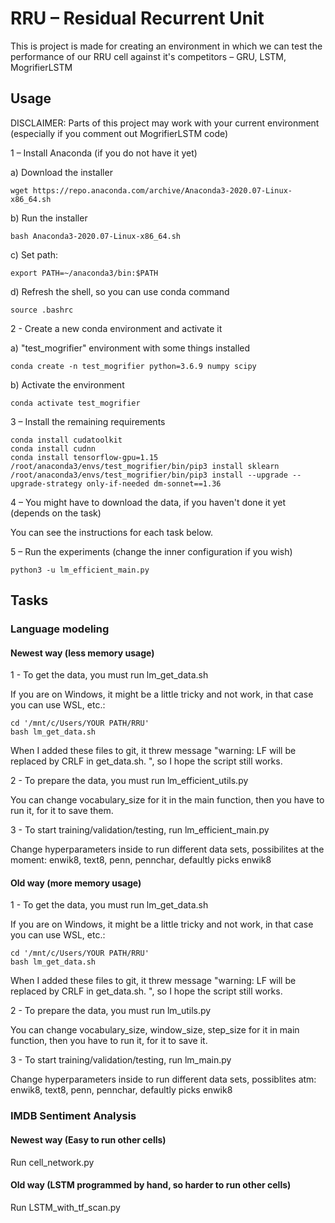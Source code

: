 # RRU – Residual Recurrent Unit

This is project is made for creating an environment in which we can test the performance of our RRU cell against it's competitors – GRU, LSTM, MogrifierLSTM

## Usage

DISCLAIMER: Parts of this project may work with your current environment (especially if you comment out MogrifierLSTM code)

1 – Install Anaconda (if you do not have it yet)

a) Download the installer
```
wget https://repo.anaconda.com/archive/Anaconda3-2020.07-Linux-x86_64.sh
```

b) Run the installer
```
bash Anaconda3-2020.07-Linux-x86_64.sh
```

c) Set path:
```
export PATH=~/anaconda3/bin:$PATH
```

d) Refresh the shell, so you can use conda command
```
source .bashrc
```

2 - Create a new conda environment and activate it

a) "test_mogrifier" environment with some things installed
```
conda create -n test_mogrifier python=3.6.9 numpy scipy
```

b) Activate the environment
```
conda activate test_mogrifier
```

3 – Install the remaining requirements
```
conda install cudatoolkit
conda install cudnn
conda install tensorflow-gpu=1.15
/root/anaconda3/envs/test_mogrifier/bin/pip3 install sklearn
/root/anaconda3/envs/test_mogrifier/bin/pip3 install --upgrade --upgrade-strategy only-if-needed dm-sonnet==1.36
```

4 – You might have to download the data, if you haven't done it yet (depends on the task)

You can see the instructions for each task below.

5 – Run the experiments (change the inner configuration if you wish)
```
python3 -u lm_efficient_main.py
```

## Tasks

### Language modeling

#### Newest way (less memory usage)

1 - To get the data, you must run lm_get_data.sh

If you are on Windows, it might be a little tricky and not work, in that case you can use WSL, etc.:
```
cd '/mnt/c/Users/YOUR PATH/RRU'
bash lm_get_data.sh
```
	
When I added these files to git, it threw message "warning: LF will be replaced by CRLF in get_data.sh.
", so I hope the script still works.

2 - To prepare the data, you must run lm_efficient_utils.py

You can change vocabulary_size for it in the main function, then you have to run it, for it to save them.

3 - To start training/validation/testing, run lm_efficient_main.py

Change hyperparameters inside to run different data sets, possibilites at the moment: enwik8, text8, penn, pennchar, defaultly picks enwik8

#### Old way (more memory usage)

1 - To get the data, you must run lm_get_data.sh

If you are on Windows, it might be a little tricky and not work, in that case you can use WSL, etc.:
```
cd '/mnt/c/Users/YOUR PATH/RRU'
bash lm_get_data.sh
```
	
When I added these files to git, it threw message "warning: LF will be replaced by CRLF in get_data.sh.
", so I hope the script still works.

2 - To prepare the data, you must run lm_utils.py

You can change vocabulary_size, window_size, step_size for it in main function, then you have to run it, for it to save it.

3 - To start training/validation/testing, run lm_main.py

Change hyperparameters inside to run different data sets, possiblites atm: enwik8, text8, penn, pennchar, defaultly picks enwik8

### IMDB Sentiment Analysis

#### Newest way (Easy to run other cells)

Run cell_network.py

#### Old way (LSTM programmed by hand, so harder to run other cells)

Run LSTM_with_tf_scan.py
